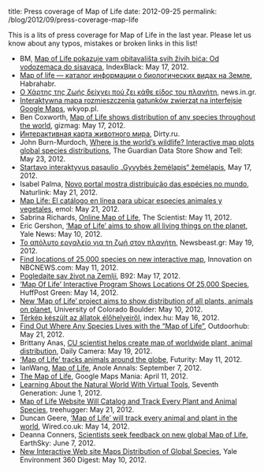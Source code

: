 title: Press coverage of Map of Life
date: 2012-09-25
permalink: /blog/2012/09/press-coverage-map-life

This is a lits of press coverage for Map of Life in the last year. Please let us know about any typos, mistakes or broken links in this list!

- BM, [Map of Life pokazuje vam obitavališta svih živih bića: Od vodozemaca do sisavaca](http://www.index.hr/black/clanak/map-of-life-pokazuje-vam-obitavalista-svih-zivih-bica-od-vodozemaca-do-sisavaca/615483.aspx), IndexBlack: May 17, 2012.
- [Map of life — каталог информации о биологических видах на Земле](http://habrahabr.ru/post/144148/), Habrahabr.
- [Ο Χάρτης της Ζωής δείχνει πού ζει κάθε είδος του πλανήτη](http://news.in.gr/science-technology/article/?aid=1231196193), news.in.gr.
- [Interaktywna mapa rozmieszczenia gatunków zwierząt na interfejsie Google Maps](http://www.wykop.pl/link/1145499/interaktywna-mapa-rozmieszczenia-gatunkow-zwierzat-na-interfejsie-google-maps/), wkyop.pl.
- Ben Coxworth, [Map of Life shows distribution of any species throughout the world](http://www.gizmag.com/map-of-life/22588/), gizmag: May 17, 2012.
- [Интерактивная карта животного мира](http://dirty.ru/comments/349393), Dirty.ru.
- John Burn-Murdoch, [Where is the world’s wildlife? Interactive map plots global species distributions](http://www.guardian.co.uk/news/datablog/interactive/2012/may/23/animal-species-habitats-interactive-map), The Guardian Data Store Show and Tell: May 23, 2012.
- [Startavo interaktyvus pasaulio „Gyvybės žemėlapis“ žemėlapis](http://grynas.delfi.lt/gamta/startavo-interaktyvus-pasaulio-gyvybes-zemelapis-zemelapis.d?id=58698295), May 17, 2012.
- Isabel Palma, [Novo portal mostra distribuição das espécies no mundo](http://naturlink.sapo.pt/Noticias/Noticias/content/Novo-portal-mostra-distribuicao-das-especies-no-mundo), Naturlink: May 21, 2012.
- [Map Life: El catálogo en línea para ubicar especies animales y vegetales](http://www.emol.com/noticias/tecnologia/2012/05/16/540904/map-life-el-catalogo-en-linea-para-ubicar-especies-animales-y-vegetales.html), emol: May 21, 2012.
- Sabrina Richards, [Online Map of Life](http://the-scientist.com/2012/05/11/online-map-of-life/), The Scientist: May 11, 2012.
- Eric Gershon, [‘Map of Life’ aims to show all living things on the planet](http://news.yale.edu/2012/05/10/map-life-aims-show-all-living-things-planet), Yale News: May 10, 2012.
- [Το απόλυτο εργαλείο για τη ζωή στον πλανήτη](http://www.newsbeast.gr/environment/arthro/353379/to-apoluto-ergaleio-gia-ti-zoi-ston-planiti/), Newsbeast.gr: May 19, 2012.
- [Find locations of 25,000 species on new interactive map](http://msnbc.msn.com/id/47393366/ns/technology_and_science-innovation/), Innovation on NBCNEWS.com: May 11, 2012.
- [Pogledajte sav život na Zemlji](http://www.b92.net/zivot/vesti.php?nav_id=610125), B92: May 17, 2012.
- [‘Map Of Life’ Interactive Program Shows Locations Of 25,000 Species](http://www.huffingtonpost.com/2012/05/14/map-of-life-species-locations_n_1514976.html), HuffPost Green: May 14, 2012.
- [New ‘Map of Life’ project aims to show distribution of all plants, animals on planet](http://colorado.edu/news/releases/2012/05/10/new-%E2%80%98map-life%E2%80%99-project-aims-show-distribution-all-plants-animals-planet), University of Colorado Boulder: May 10, 2012.
- [Térkép készült az állatok élőhelyeiről](http://index.hu/tech/2012/05/16/itt_elnek_az_oroszlanok/), index.hu: May 16, 2012.
- [Find Out Where Any Species Lives with the “Map of Life”](http://www.outdoorhub.com/news/find-out-where-any-species-lives-with-the-map-of-life/), Outdoorhub: May 21, 2012.
- Brittany Anas, [CU scientist helps create map of worldwide plant, animal distribution](http://www.dailycamera.com/cu-news/ci_20662608/cu-scientist-helps-create-map-worldwide-plant-animal), Daily Camera: May 19, 2012.
- [‘Map of Life’ tracks animals around the globe](http://www.futurity.org/earth-environment/map-of-life-tracks-animals-around-the-globe/), Futurity: May 11, 2012.
- IanWang, [Map of Life](http://www.anoleannals.org/2012/09/07/map-of-life/), Anole Annals: September 7, 2012.
- [The Map of Life](http://googlemapsmania.blogspot.com/2012/04/map-of-life.html), Google Maps Mania: April 11, 2012.
- [Learning About the Natural World With Virtual Tools](http://www.seventhgeneration.com/learn/blog/learning-about-natural-world-virtual-tools), Seventh Generation: June 1, 2012.
- [Map of Life Website Will Catalog and Track Every Plant and Animal Species](http://www.treehugger.com/clean-technology/map-life-website.html), treehugger: May 21, 2012.
- Duncan Geere, [‘Map of Life’ will track every animal and plant in the world](http://www.wired.co.uk/news/archive/2012-05/14/map-of-life), Wired.co.uk: May 14, 2012.
- Deanna Conners, [Scientists seek feedback on new global Map of Life](http://earthsky.org/earth/scientists-seek-feedback-on-new-global-map-of-life), EarthSky: June 7, 2012.
- [New Interactive Web site Maps Distribution of Global Species](http://e360.yale.edu/digest/new_interactive_website_maps_distribution_of_global_species/3458/), Yale Environment 360 Digest: May 10, 2012.
